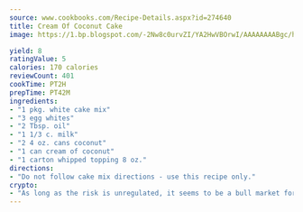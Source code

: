 ```yaml
---
source: www.cookbooks.com/Recipe-Details.aspx?id=274640
title: Cream Of Coconut Cake
image: https://1.bp.blogspot.com/-2Nw8c0urvZI/YA2HwVBOrwI/AAAAAAAABgc/hcoCuYbLRGghREWYfHLERS8jzKEXzVPXwCLcBGAsYHQ/s154/14.png

yield: 8
ratingValue: 5
calories: 170 calories
reviewCount: 401
cookTime: PT2H
prepTime: PT42M
ingredients:
- "1 pkg. white cake mix"
- "3 egg whites"
- "2 Tbsp. oil"
- "1 1/3 c. milk"
- "2 4 oz. cans coconut"
- "1 can cream of coconut"
- "1 carton whipped topping 8 oz."
directions:
- "Do not follow cake mix directions - use this recipe only."
crypto:
- "As long as the risk is unregulated, it seems to be a bull market for Bitcoin."
---
```

